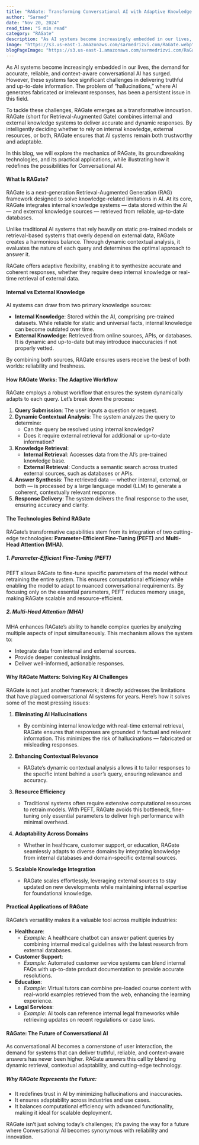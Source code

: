 ```yaml
---
title: "RAGate: Transforming Conversational AI with Adaptive Knowledge Retrieval"
author: "Sarmed"
date: "Nov 20, 2024"
read_time: "5 min read"
category: "RAGate"
description: "As AI systems become increasingly embedded in our lives, the demand for accurate, reliable, and context-aware conversational AI has surged."
image: "https://s3.us-east-1.amazonaws.com/sarmedrizvi.com/RaGate.webp"
blogPageImage: "https://s3.us-east-1.amazonaws.com/sarmedrizvi.com/RaGate.webp"
---
```


As AI systems become increasingly embedded in our lives, the demand for accurate, reliable, and context-aware conversational AI has surged. However, these systems face significant challenges in delivering truthful and up-to-date information. The problem of “hallucinations,” where AI generates fabricated or irrelevant responses, has been a persistent issue in this field.

To tackle these challenges, RAGate emerges as a transformative innovation. RAGate (short for Retrieval-Augmented Gate) combines internal and external knowledge systems to deliver accurate and dynamic responses. By intelligently deciding whether to rely on internal knowledge, external resources, or both, RAGate ensures that AI systems remain both trustworthy and adaptable.

In this blog, we will explore the mechanics of RAGate, its groundbreaking technologies, and its practical applications, while illustrating how it redefines the possibilities for Conversational AI.

#### What Is RAGate?

RAGate is a next-generation Retrieval-Augmented Generation (RAG) framework designed to solve knowledge-related limitations in AI. At its core, RAGate integrates internal knowledge systems — data stored within the AI — and external knowledge sources — retrieved from reliable, up-to-date databases.

Unlike traditional AI systems that rely heavily on static pre-trained models or retrieval-based systems that overly depend on external data, RAGate creates a harmonious balance. Through dynamic contextual analysis, it evaluates the nature of each query and determines the optimal approach to answer it.

RAGate offers adaptive flexibility, enabling it to synthesize accurate and coherent responses, whether they require deep internal knowledge or real-time retrieval of external data.

#### Internal vs External Knowledge

AI systems can draw from two primary knowledge sources:

- **Internal Knowledge**: Stored within the AI, comprising pre-trained datasets. While reliable for static and universal facts, internal knowledge can become outdated over time.
- **External Knowledge**: Retrieved from online sources, APIs, or databases. It is dynamic and up-to-date but may introduce inaccuracies if not properly vetted.

By combining both sources, RAGate ensures users receive the best of both worlds: reliability and freshness.

#### How RAGate Works: The Adaptive Workflow

RAGate employs a robust workflow that ensures the system dynamically adapts to each query. Let’s break down the process:

1. **Query Submission**: The user inputs a question or request.
2. **Dynamic Contextual Analysis**: The system analyzes the query to determine:
   - Can the query be resolved using internal knowledge?
   - Does it require external retrieval for additional or up-to-date information?
3. **Knowledge Retrieval**:
   - **Internal Retrieval**: Accesses data from the AI’s pre-trained knowledge base.
   - **External Retrieval**: Conducts a semantic search across trusted external sources, such as databases or APIs.
4. **Answer Synthesis**: The retrieved data — whether internal, external, or both — is processed by a large language model (LLM) to generate a coherent, contextually relevant response.
5. **Response Delivery**: The system delivers the final response to the user, ensuring accuracy and clarity.

#### The Technologies Behind RAGate

RAGate’s transformative capabilities stem from its integration of two cutting-edge technologies: **Parameter-Efficient Fine-Tuning (PEFT)** and **Multi-Head Attention (MHA)**.

##### 1. Parameter-Efficient Fine-Tuning (PEFT)

PEFT allows RAGate to fine-tune specific parameters of the model without retraining the entire system. This ensures computational efficiency while enabling the model to adapt to nuanced conversational requirements. By focusing only on the essential parameters, PEFT reduces memory usage, making RAGate scalable and resource-efficient.

##### 2. Multi-Head Attention (MHA)

MHA enhances RAGate’s ability to handle complex queries by analyzing multiple aspects of input simultaneously. This mechanism allows the system to:

- Integrate data from internal and external sources.
- Provide deeper contextual insights.
- Deliver well-informed, actionable responses.

#### Why RAGate Matters: Solving Key AI Challenges

RAGate is not just another framework; it directly addresses the limitations that have plagued conversational AI systems for years. Here’s how it solves some of the most pressing issues:

1. **Eliminating AI Hallucinations**

   - By combining internal knowledge with real-time external retrieval, RAGate ensures that responses are grounded in factual and relevant information. This minimizes the risk of hallucinations — fabricated or misleading responses.

2. **Enhancing Contextual Relevance**

   - RAGate’s dynamic contextual analysis allows it to tailor responses to the specific intent behind a user’s query, ensuring relevance and accuracy.

3. **Resource Efficiency**

   - Traditional systems often require extensive computational resources to retrain models. With PEFT, RAGate avoids this bottleneck, fine-tuning only essential parameters to deliver high performance with minimal overhead.

4. **Adaptability Across Domains**

   - Whether in healthcare, customer support, or education, RAGate seamlessly adapts to diverse domains by integrating knowledge from internal databases and domain-specific external sources.

5. **Scalable Knowledge Integration**
   - RAGate scales effortlessly, leveraging external sources to stay updated on new developments while maintaining internal expertise for foundational knowledge.

#### Practical Applications of RAGate

RAGate’s versatility makes it a valuable tool across multiple industries:

- **Healthcare**:
  - _Example_: A healthcare chatbot can answer patient queries by combining internal medical guidelines with the latest research from external databases.
- **Customer Support**:
  - _Example_: Automated customer service systems can blend internal FAQs with up-to-date product documentation to provide accurate resolutions.
- **Education**:
  - _Example_: Virtual tutors can combine pre-loaded course content with real-world examples retrieved from the web, enhancing the learning experience.
- **Legal Services**:
  - _Example_: AI tools can reference internal legal frameworks while retrieving updates on recent regulations or case laws.

#### RAGate: The Future of Conversational AI

As conversational AI becomes a cornerstone of user interaction, the demand for systems that can deliver truthful, reliable, and context-aware answers has never been higher. RAGate answers this call by blending dynamic retrieval, contextual adaptability, and cutting-edge technology.

##### Why RAGate Represents the Future:

- It redefines trust in AI by minimizing hallucinations and inaccuracies.
- It ensures adaptability across industries and use cases.
- It balances computational efficiency with advanced functionality, making it ideal for scalable deployment.

RAGate isn’t just solving today’s challenges; it’s paving the way for a future where Conversational AI becomes synonymous with reliability and innovation.
